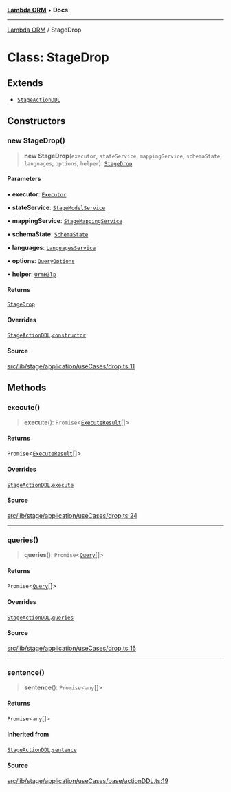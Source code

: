 [**Lambda ORM**](../README.md) • **Docs**

***

[Lambda ORM](../README.md) / StageDrop

# Class: StageDrop

## Extends

- [`StageActionDDL`](StageActionDDL.md)

## Constructors

### new StageDrop()

> **new StageDrop**(`executor`, `stateService`, `mappingService`, `schemaState`, `languages`, `options`, `helper`): [`StageDrop`](StageDrop.md)

#### Parameters

• **executor**: [`Executor`](../interfaces/Executor.md)

• **stateService**: [`StageModelService`](StageModelService.md)

• **mappingService**: [`StageMappingService`](StageMappingService.md)

• **schemaState**: [`SchemaState`](SchemaState.md)

• **languages**: [`LanguagesService`](LanguagesService.md)

• **options**: [`QueryOptions`](../interfaces/QueryOptions.md)

• **helper**: [`OrmH3lp`](OrmH3lp.md)

#### Returns

[`StageDrop`](StageDrop.md)

#### Overrides

[`StageActionDDL`](StageActionDDL.md).[`constructor`](StageActionDDL.md#constructors)

#### Source

[src/lib/stage/application/useCases/drop.ts:11](https://github.com/lambda-orm/lambdaorm/blob/5e6305f9bd553e15fed66cee099164eb31ee9842/src/lib/stage/application/useCases/drop.ts#L11)

## Methods

### execute()

> **execute**(): `Promise`\<[`ExecuteResult`](../interfaces/ExecuteResult.md)[]\>

#### Returns

`Promise`\<[`ExecuteResult`](../interfaces/ExecuteResult.md)[]\>

#### Overrides

[`StageActionDDL`](StageActionDDL.md).[`execute`](StageActionDDL.md#execute)

#### Source

[src/lib/stage/application/useCases/drop.ts:24](https://github.com/lambda-orm/lambdaorm/blob/5e6305f9bd553e15fed66cee099164eb31ee9842/src/lib/stage/application/useCases/drop.ts#L24)

***

### queries()

> **queries**(): `Promise`\<[`Query`](Query.md)[]\>

#### Returns

`Promise`\<[`Query`](Query.md)[]\>

#### Overrides

[`StageActionDDL`](StageActionDDL.md).[`queries`](StageActionDDL.md#queries)

#### Source

[src/lib/stage/application/useCases/drop.ts:16](https://github.com/lambda-orm/lambdaorm/blob/5e6305f9bd553e15fed66cee099164eb31ee9842/src/lib/stage/application/useCases/drop.ts#L16)

***

### sentence()

> **sentence**(): `Promise`\<`any`[]\>

#### Returns

`Promise`\<`any`[]\>

#### Inherited from

[`StageActionDDL`](StageActionDDL.md).[`sentence`](StageActionDDL.md#sentence)

#### Source

[src/lib/stage/application/useCases/base/actionDDL.ts:19](https://github.com/lambda-orm/lambdaorm/blob/5e6305f9bd553e15fed66cee099164eb31ee9842/src/lib/stage/application/useCases/base/actionDDL.ts#L19)
